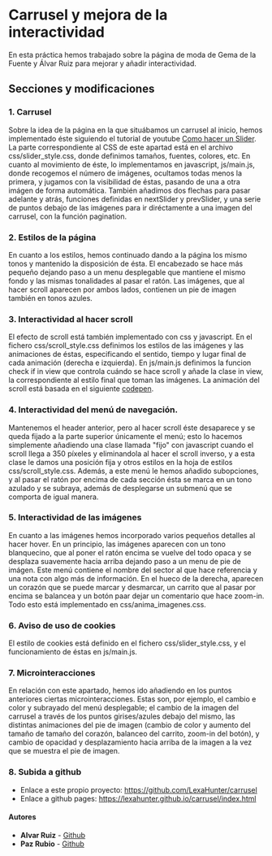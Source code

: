 
# Carrusel y mejora de la interactividad

En esta práctica hemos trabajado sobre la página de moda de Gema de la Fuente y Álvar Ruiz para mejorar y añadir interactividad.


## Secciones y modificaciones

### 1. Carrusel
Sobre la idea de la página en la que situábamos un carrusel al inicio, hemos implementado éste siguiendo el tutorial de youtube [Como hacer un Slider](https://www.youtube.com/watch?v=uzLabNV0rmQ). La parte correspondiente al CSS de este apartad está en el archivo css/slider_style.css, donde definimos tamaños, fuentes, colores, etc. En cuanto al movimiento de éste, lo implementamos en javascript, js/main.js, donde recogemos el número de imágenes, ocultamos todas menos la primera, y jugamos con la visibilidad de éstas, pasando de una a otra imágen de forma automática. También añadimos dos flechas para pasar adelante y atrás, funciones definidas en nextSlider y prevSlider, y una serie de puntos debajo de las imágenes para ir diréctamente a una imagen del carrusel, con la función pagination.

### 2. Estilos de la página
En cuanto a los estilos, hemos continuado dando a la página los mismo tonos y mantenido la disposición de ésta. El encabezado se hace más pequeño dejando paso a un menu desplegable que mantiene el mismo fondo y las mismas tonalidades al pasar el ratón. Las imágenes, que al hacer scroll aparecen por ambos lados, contienen un pie de imagen también en tonos azules. 

### 3. Interactividad al hacer scroll
El efecto de scroll está también implementado con css y javascript. En el fichero css/scroll_style.css definimos los estilos de las imágenes y las animaciones de éstas, especificando el sentido, tiempo y lugar final de cada animación (derecha e izquierda). En js/main.js definimos la funcion check if in view que controla cuándo se hace scroll y añade la clase in view, la correspondiente al estilo final que toman las imágenes. La animación del scroll está basada en el siguiente [codepen](https://codepen.io/SitePoint/pen/MwEaQM). 

### 4. Interactividad del menú de navegación.
Mantenemos el header anterior, pero al hacer scroll éste desaparece y se queda fijado a la parte superior únicamente el menú; esto lo hacemos simplemente añadiendo una clase llamada "fijo" con javascript cuando el scroll llega a 350 píxeles y eliminandola al hacer el scroll inverso, y a esta clase le damos una posición fija y otros estilos en la hoja de estilos css/scroll_style.css.
Además, a este menú le hemos añadido subopciones, y al pasar el ratón por encima de cada sección ésta se marca en un tono azulado y se subraya, además de desplegarse un submenú que se comporta de igual manera.

### 5. Interactividad de las imágenes
En cuanto a las imágenes hemos incorporado varios pequeños detalles al hacer hover. En un principio, las imágenes aparecen con un tono blanquecino, que al poner el ratón encima se vuelve del todo opaca y se desplaza suavemente hacia arriba dejando paso a un menu de pie de imágen. Este menú contiene el nombre del sector al que hace referencia y una nota con algo más de información. En el hueco de la derecha, aparecen un corazón que se puede marcar y desmarcar, un carrito que al pasar por encima se balancea y un botón paar dejar un comentario que hace zoom-in. Todo esto está implementado en css/anima_imagenes.css. 

### 6. Aviso de uso de cookies
El estilo de cookies está definido en el fichero css/slider_style.css, y el funcionamiento de éstas en js/main.js.

### 7. Microinteracciones
En relación con este apartado, hemos ido añadiendo en los puntos anteriores ciertas microinteracciones. Estas son, por ejemplo, el cambio e color y subrayado del menú desplegable; el cambio de la imagen del carrusel a través de los puntos girises/azules debajo del mismo, las distintas animaciones del pie de imagen (cambio de color y aumento del tamaño de tamaño del corazón, balanceo del carrito, zoom-in del botón), y cambio de opacidad y desplazamiento hacia arriba de la imagen a la vez que se muestra el pie de imagen.

### 8. Subida a github
* Enlace a este propio proyecto: https://github.com/LexaHunter/carrusel
* Enlace a github pages: https://lexahunter.github.io/carrusel/index.html

#### Autores

* **Alvar Ruiz** - [Github](https://github.com/alvar-ruiz)
* **Paz Rubio** - [Github](https://github.com/LexaHunter)

